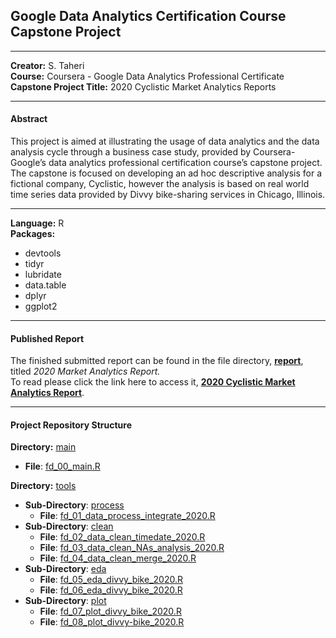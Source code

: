 ##  **Google Data Analytics Certification Course Capstone Project**

------------

**Creator:** S. Taheri <br/>
**Course:** Coursera - Google Data Analytics Professional Certificate <br/>
**Capstone Project Title:** 2020 Cyclistic Market Analytics Reports <br/>

------------

#### Abstract
This project is aimed at illustrating the usage of data analytics and the data analysis cycle through a business case study, provided by Coursera-Google’s data analytics professional certification course’s capstone project. The capstone is focused on developing an ad hoc descriptive analysis for a fictional company, Cyclistic, however the analysis is based on real world time series data provided by Divvy bike-sharing services in Chicago, Illinois.

------------
**Language:** R <br/>
**Packages:**
- devtools
- tidyr
- lubridate
- data.table
- dplyr
- ggplot2

------------

#### Published Report
The finished submitted report can be found in the file directory, [**report**](https://github.com/IncompleteCircle/Cyclistic/tree/main/report), titled *2020 Market Analytics Report.* <br/>
To read please click the link here to access it, [**2020 Cyclistic Market Analytics Report**](https://github.com/IncompleteCircle/Cyclistic/blob/main/report/Case%20Study%20Cyclists%20Marketing%20Analytics%20Report.pdf).

------------
#### Project Repository Structure

**Directory:** [main](https://github.com/IncompleteCircle/Cyclistic/tree/main/main)
- **File**: [fd_00_main.R](https://github.com/IncompleteCircle/Cyclistic/blob/main/main/fd_00_main.R)

**Directory:** [tools](https://github.com/IncompleteCircle/Cyclistic/tree/main/tools)
- **Sub-Directory**: [process](https://github.com/IncompleteCircle/Cyclistic/tree/main/tools/process)
	- **File**: [fd_01_data_process_integrate_2020.R](https://github.com/IncompleteCircle/Cyclistic/blob/main/tools/process/fd_01_data_process_integrate_2020.R)
- **Sub-Directory**: [clean](https://github.com/IncompleteCircle/Cyclistic/tree/main/tools/clean)
	- **File**: [fd_02_data_clean_timedate_2020.R](https://github.com/IncompleteCircle/Cyclistic/blob/main/tools/clean/fd_02_data_clean_timedate_2020.R)
	- **File**: [fd_03_data_clean_NAs_analysis_2020.R](https://github.com/IncompleteCircle/Cyclistic/blob/main/tools/clean/fd_03_data_clean_NAs_analysis_2020.R)
	- **File**: [fd_04_data_clean_merge_2020.R](https://github.com/IncompleteCircle/Cyclistic/blob/main/tools/clean/fd_04_data_clean_merge_2020.R)
- **Sub-Directory**: [eda](https://github.com/IncompleteCircle/Cyclistic/tree/main/tools/eda)
	- **File**: [fd_05_eda_divvy_bike_2020.R](https://github.com/IncompleteCircle/Cyclistic/blob/main/tools/eda/fd_05_eda_divvy_bike_2020.R)
	- **File**: [fd_06_eda_divvy_bike_2020.R](https://github.com/IncompleteCircle/Cyclistic/blob/main/tools/eda/fd_06_eda_divvy_bike_2020.R)
- **Sub-Directory**: [plot](https://github.com/IncompleteCircle/Cyclistic/tree/main/tools/plot)
	- **File**: [fd_07_plot_divvy_bike_2020.R](https://github.com/IncompleteCircle/Cyclistic/blob/main/tools/plot/fd_07_plot_divvy_bike_2020.R)
	- **File**: [fd_08_plot_divvy-bike_2020.R](https://github.com/IncompleteCircle/Cyclistic/blob/main/tools/plot/fd_08_plot_divvy_bike_2020.R)
